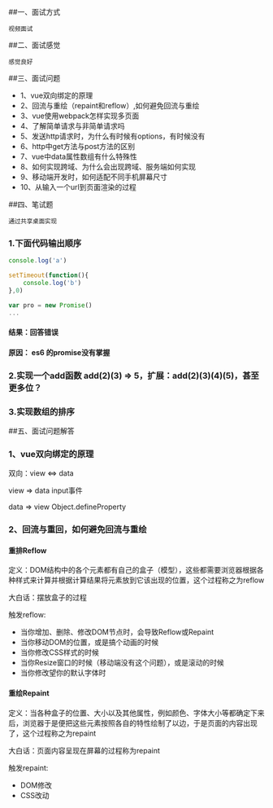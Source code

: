 ##一、面试方式

    视频面试

##二、面试感觉

    感觉良好

##三、面试问题

+ 1、vue双向绑定的原理
+ 2、回流与重绘（repaint和reflow）,如何避免回流与重绘
+ 3、vue使用webpack怎样实现多页面
+ 4、了解简单请求与非简单请求吗
+ 5、发送http请求时，为什么有时候有options，有时候没有
+ 6、http中get方法与post方法的区别
+ 7、vue中data属性数组有什么特殊性
+ 8、如何实现跨域、为什么会出现跨域、服务端如何实现
+ 9、移动端开发时，如何适配不同手机屏幕尺寸
+ 10、从输入一个url到页面渲染的过程

##四、笔试题

    通过共享桌面实现

### 1.下面代码输出顺序

```javascript
console.log('a')

setTimeout(function(){
    console.log('b')
},0)

var pro = new Promise()
...
```

#### 结果：回答错误
#### 原因： es6 的promise没有掌握

### 2.实现一个add函数 add(2)(3) => 5，扩展：add(2)(3)(4)(5)，甚至更多位？

### 3.实现数组的排序

##五、面试问题解答

### 1、vue双向绑定的原理

双向：view <=> data

view => data   input事件

data => view   Object.defineProperty

### 2、回流与重回，如何避免回流与重绘

#### 重排Reflow

定义：DOM结构中的各个元素都有自己的盒子（模型），这些都需要浏览器根据各种样式来计算并根据计算结果将元素放到它该出现的位置，这个过程称之为reflow

大白话：摆放盒子的过程

触发reflow:

+ 当你增加、删除、修改DOM节点时，会导致Reflow或Repaint
+ 当你移动DOM的位置，或是搞个动画的时候
+ 当你修改CSS样式的时候
+ 当你Resize窗口的时候（移动端没有这个问题），或是滚动的时候
+ 当你修改望你的默认字体时

#### 重绘Repaint

定义：当各种盒子的位置、大小以及其他属性，例如颜色、字体大小等都确定下来后，浏览器于是便把这些元素按照各自的特性绘制了以边，于是页面的内容出现了，这个过程称之为repaint

大白话：页面内容呈现在屏幕的过程称为repaint

触发repaint:

+ DOM修改
+ CSS改动


